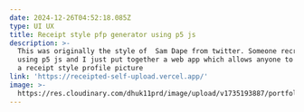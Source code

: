 ```yaml
---
date: 2024-12-26T04:52:18.085Z
type: UI UX
title: Receipt style pfp generator using p5 js
description: >-
  This was originally the style of  Sam Dape from twitter. Someone recreated it
  using p5 js and I just put together a web app which allows anyone to generate
  a receipt style profile picture
link: 'https://receipted-self-upload.vercel.app/'
image: >-
  https://res.cloudinary.com/dhuk11prd/image/upload/v1735193887/portfolio-tina/Screenshot_105_kekgzj.png
---
```


